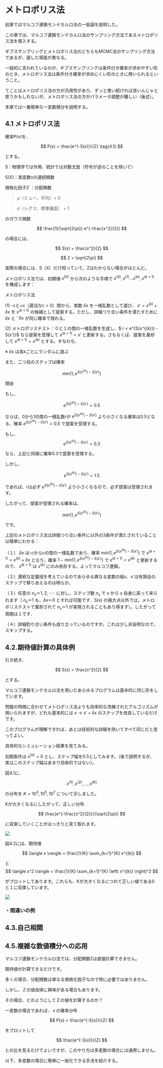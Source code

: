 # メトロポリス法

前章ではマルコフ連鎖モンテカルロ法の一般論を説明した。

この章では、マルコフ連鎖モンテカルロ法のサンプリング方法であるメトロポリス法を導入する。


ギブスサンプリングとメトロポリス法のどちらもMCMC法のサンプリング方法であるが、適した場面が異なる。


一般的に言われているのが、ギブスサンプリングは条件付き確率が求めやすい形のとき、メトロポリス法は条件付き確率が求めにくい形のときに用いられるということ。

てことはメトロポリス法の方が汎用性があり、ずっと使い続ければ良いんじゃと思うかもしれないが、メトロポリス法の方がパラメータ調整が難しい（後述）。

本章では一番簡単な一変数積分を説明する。

## 4.1 メトロポリス法

確率P(x)を、

$$
P(x) = \frac{e^{-S(x)}}{Z} \tag{4.1}
$$

とする。

S：物理学では作用、統計では対数尤度（符号が逆のことを除いて）

S(X)：実変数xの連続関数

規格化因子Z ：分配関数

> 𝜇（ミュー、平均）= 0

> 𝜎（シグマ、標準偏差） = 1

のガウス関数

$$
\frac{1}{\sqrt{2\pi}} e^{-\frac{x^2}{2}}
$$

の場合には、　

$$
S(x) = \frac{x^2}{2}
$$

$$
Z = \sqrt{2\pi}
$$

実際の場合には、S（X）だけ知っていて、Zはわからない場合がほとんど。

メトロポリス法では、初期値 $x^{(0)}$ から次のような手順で $x^{(0)},x^{(1)}...x^{(k)},x^{(k+1)}$ を構成します：

メトロポリス法

(1) -cと+c（適当なc > 0）間から、実数 $\delta x$ を一様乱数として選び、 $x'=x^{(k)} + \delta x$ を $x^{(k+1)}$ の候補として提案する。ただし、詳細つり合い条件を満たすために $\delta x$ と $^- \delta x$ が同じ確率で現れる。

(2) メトロポリステスト：０と１の間の一様乱数を生成し、$ r < e^{S(x^{(k)}) - S(x')}$ なら提案を受理して $x^{(k+1)} = x'$ と更新する。さもなくば、提案を棄却して  $x^{(k+1)} = x^{(k)}$ とする。すなわち、

※ $\delta x$ は各kごとにランダムに選ぶ

また、二つ目のステップは確率

$$
min(1,e^{S(x^{(k)})-S(x')})
$$

理由

もし、

$$
e^{S(x^{(k)}) - S(x')} = 0.5
$$

ならば、0から1の間の一様乱数rが $e^{S(x^{(k)}) - S(x')}$ より小さくなる確率は0.5となる、確率 $e^{S(x^{(k)}) - S(x')} = 0.5$ で提案を受理する。

もし、
$$
e^{S(x^{(k)}) - S(x')} = 0.3
$$

なら、上記と同様に確率0.3で提案を受理する。

しかし、

$$
e^{S(x^{(k)}) - S(x')} = 1.5
$$

であれば、rは必ず $e^{S(x^{(k)}) - S(x')}$ より小さくなるので、必ず提案は受理されます。

したがって、提案が受理される確率は、

$$
min(1,e^{S(x^{(k)})-S(x')})
$$

です。

上記のメトロポリス法は詳細つり合い条件に以外の3条件が満たされていることは簡単にわかる：


（１） $\delta x$ は-cからcの間の一様乱数であり、確率 $min(1,e^{S(x^{(k)})-S(x')})$ で $x^{(k+1)} = x^{(k)} + \delta x$ となり、確率 $1 -min(1,e^{S(x^{(k)})-S(x')})$ で $x^{(k+1)} = x^{(k)}$ と更新するので、 $x^{(k+1)}$ は $x^{(k)}$ にのみ依存する。よってマルコフ連鎖。

（２）連続な定義域を考えているのであらゆる異なる変数の組x、x'は有限会のステップで移りあえるのは明らか。

（３）任意の $n_s＝1, 2, ･･･$ に対し，ステップ数 $n_s$ で x から x 自身に戻って来られます（ $n_s＝1$ も，$\delta x ＝ 0$ とすれば可能です．S(x) の極大点以外では，メトロポリステストで棄却されて $n_s＝1$ が実現されることもあり得ます）。したがって周期は１です．

（４）詳細釣り合い条件も成り立っているのですが，これは少し非自明なので，スキップする。

## 4.2.期待値計算の具体例

引き続き、

$$
S(x) = \frac{x^2}{2}
$$

とする。

マルコフ連鎖モンテカルロ法を用いたあらゆるプログラムは基本的に同じ形をしています。

問題の特徴に合わせてメトロポリス法よりも効率的な洗練されたアルゴリズムが用いられますが、どれも基本的には $x→x'+\delta x$ のステップを改良しているだけです。

このプログラムが理解できれば、あとは技術的な詳細を除いてすべて同じだと思ってよい。

具体的なシミュレーション結果を見てみる。

初期条件は $x^{(0)} = 0$ とし、ステップ幅を0.5としてみます。（後で説明するが、実はこのステップ幅はあまり効率的ではない）。

図4.1に、

$$
x^{(1)},x^{(2)},...,x^{(K)}
$$


の分布を $K=10^3,10^5,10^7$ について示しました。

Kが大きくなるにしたがって、正しい分布

$$
\frac{e^{-\frac{x^2}{2}}}{\sqrt{2\pi}}
$$

に収束していくことがはっきりと見て取れます。





![](image/図4.1.png)

図4.2には、期待値

$$
\langle x \rangle = \frac{1}{K} \sum_{k=1}^{K} x^{(k)}
$$

と
$$
\langle x^2 \rangle = \frac{1}{K} \sum_{k=1}^{K} \left( x^{(k)} \right)^2
$$

がプロットしてあります。これらも、Kが大きくなるにつれて正しい値である0と１に収束しています。

![](image/図4.2.png)

### ・間違いの例


## 4.3.自己相関

## 4.5.複雑な数値積分への応用

マルコフ連鎖モンテカルロ法では、分配関数Zは直接計算できません。

期待値が計算できるだけです。

多くの場合、分配関数は単なる規格化因子なので特に必要ではありません。

しかし、Ｚの値自体に興味がある場合もあります。

その場合、どのようにしてＺの値を計算するのか？

一変数の場合であれば、ｘの確率分布

$$
P(x) = \frac{e^{-S(x)}}{Z}
$$

をプロットして

$$
\frac{e^{-S(x)}}{Z}
$$

との比を見るだけでよいですが、このやり方は多変数の場合には通用しません。

以下、多変数の場合に簡単に一般化できる手法を紹介する。
